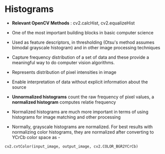 <h1> Histograms </h1>

- **Relevant OpenCV Methods** : cv2.calcHist, cv2.equalizeHist
- One of the most important building blocks in basic computer science
- Used as feature descriptors, in thresholding (Otsu's method assumes bimodal grayscale histogram) and in other image processing techniques

- Capture frequency distribution of a set of data and these provide a meaningful way to do computer vision algorithms.

- Represents distribution of pixel intensities in image
- Enable interpretation of data without explicit information about the source

- **Unnormalized histograms** count the raw frequency of pixel values, a **normalized histogram** computes relatie frequency
- Normalized histograms are much more important in terms of using histograms for image matching and other processing

- Normally, grayscale histograms are normalized. For best results with normalizing color histograms, they are normalized after converting to YCrCb color space  as - 
```python
cv2.cvtColor(input_image, output_image, cv2.COLOR_BGR2YCrCb)
```

